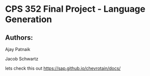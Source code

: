 # CPS 352 Final Project - Language Generation

## Authors:
Ajay Patnaik

Jacob Schwartz

lets check this out
https://sap.github.io/chevrotain/docs/

